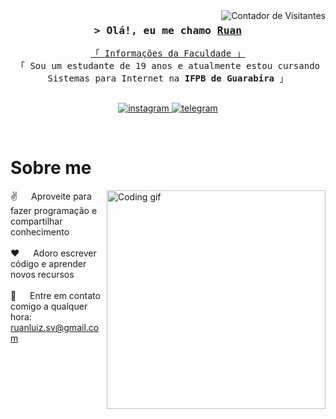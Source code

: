 <a href="https://komarev.com/ghpvc/?username=ruannlz">
  <img align="right" src="https://komarev.com/ghpvc/?username=ruannlz&=Visitors&color=0e75b6&style=flat" alt="Contador de Visitantes" />
</a>


<!-- Intro  -->
<h3 align="center">
        <samp>&gt; Olá!, eu me chamo
                <b><a target="_blank" href="https://alsiam.com">Ruan</a></b>
        </samp>
</h3>


<p align="center"> 
  <samp>
    <a href="https://www.google.com/search?q=ifpb+guarabira">「 Informações da Faculdade 」</a>
    <br>
    「 Sou um estudante de 19 anos e atualmente estou cursando Sistemas para Internet na <b>IFPB de Guarabira</b> 」
    <br>
    <br>
  </samp>
</p>

<p align="center">

 <a href="https://www.instagram.com/deftonacao" target="_blank">
  <img src="https://img.shields.io/badge/Instagram-E4405F?style=flat-square&logo=Instagram&logoColor=white" alt="instagram" />
 </a> 
 <a href="https://t.me/tvvgl" target="_blank">
  <img src="https://img.shields.io/badge/Telegram-2CA5E0?style=flat-squeare&logo=telegram&logoColor=white" alt="telegram"  />
  </a> 
</p>
<br />

<!-- Informações "Sobre" -->
 # Sobre me
 
<p>
 <img align="right" width="350" src="/assets/programmer.gif" alt="Coding gif" />
  
 ✌️ &emsp; Aproveite para fazer programação e compartilhar conhecimento <br/><br/>
 ❤️ &emsp; Adoro escrever código e aprender novos recursos <br/><br/>
 📧 &emsp; Entre em contato comigo a qualquer hora: ruanluiz.sv@gmail.com <br/><br/>

</p>

<br/>
<br/>
<br/>


<br/>

